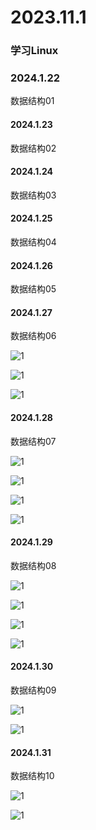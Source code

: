 # 2023.11.1

### 学习Linux

### 2024.1.22

数据结构01

#### 2024.1.23

数据结构02

#### 2024.1.24

数据结构03

#### 2024.1.25

数据结构04

#### 2024.1.26

数据结构05

#### 2024.1.27

数据结构06

![1](./025.jpg)

![1](./026.jpg)

![1](./027.jpg)

#### 2024.1.28

数据结构07

![1](./028.jpg)

![1](./029.jpg)

![1](./030.jpg)

![1](./031.jpg)

#### 2024.1.29

数据结构08

![1](./032.jpg)

![1](./033.jpg)

![1](./034.jpg)

![1](./035.jpg)

#### 2024.1.30

数据结构09

![1](./036.jpg)

![1](./037.jpg)

#### 2024.1.31

数据结构10

![1](./039.jpg)

![1](./038.jpg)
